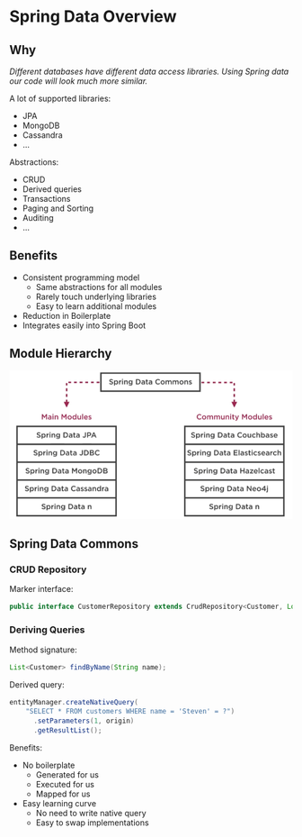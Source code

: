 # Spring Data Overview

## Why

*Different databases have different data access libraries. Using Spring data our code will look much more similar.*

A lot of supported libraries:
- JPA
- MongoDB
- Cassandra
- ...

Abstractions:
- CRUD
- Derived queries
- Transactions
- Paging and Sorting
- Auditing
- ...

## Benefits

- Consistent programming model
  - Same abstractions for all modules
  - Rarely touch underlying libraries
  - Easy to learn additional modules
- Reduction in Boilerplate
- Integrates easily into Spring Boot

## Module Hierarchy

![Module Hierarchy](module-hierarchy.png)

## Spring Data Commons

### CRUD Repository

Marker interface:
```java
public interface CustomerRepository extends CrudRepository<Customer, Long> { }
```

### Deriving Queries

Method signature:
```java
List<Customer> findByName(String name);
```
Derived query:
```java
entityManager.createNativeQuery(
    "SELECT * FROM customers WHERE name = 'Steven' = ?")
      .setParameters(1, origin)
      .getResultList();
```

Benefits:
- No boilerplate
  - Generated for us
  - Executed for us
  - Mapped for us
- Easy learning curve
  - No need to write native query
  - Easy to swap implementations